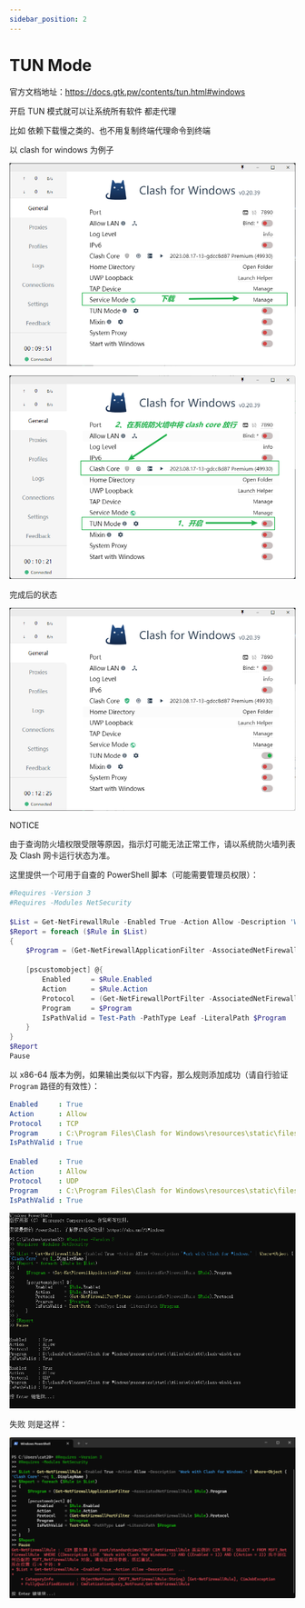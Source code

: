 ```yaml
---
sidebar_position: 2
---
```

# TUN Mode

官方文档地址：https://docs.gtk.pw/contents/tun.html#windows

开启 TUN 模式就可以让系统所有软件 都走代理

比如 依赖下载慢之类的、也不用复制终端代理命令到终端

以 clash for windows 为例子


![image-20240828161516885](./img/TUN/image-20240828161516885.png)


![image-20240828161713707](./img/TUN/image-20240828161713707.png)

完成后的状态

![image-20240828161741794](./img/TUN/image-20240828161741794.png)

NOTICE

由于查询防火墙权限受限等原因，指示灯可能无法正常工作，请以系统防火墙列表及 Clash 网卡运行状态为准。

这里提供一个可用于自查的 PowerShell 脚本（可能需要管理员权限）：

```powershell
#Requires -Version 3
#Requires -Modules NetSecurity

$List = Get-NetFirewallRule -Enabled True -Action Allow -Description 'Work with Clash for Windows.' | Where-Object { 'Clash Core' -eq $_.DisplayName }
$Report = foreach ($Rule in $List)
{
    $Program = (Get-NetFirewallApplicationFilter -AssociatedNetFirewallRule $Rule).Program

    [pscustomobject] @{
        Enabled     = $Rule.Enabled
        Action      = $Rule.Action
        Protocol    = (Get-NetFirewallPortFilter -AssociatedNetFirewallRule $Rule).Protocol
        Program     = $Program
        IsPathValid = Test-Path -PathType Leaf -LiteralPath $Program
    }
}
$Report
Pause
```

以 x86-64 版本为例，如果输出类似以下内容，那么规则添加成功（请自行验证 `Program` 路径的有效性）：

```yaml
Enabled     : True
Action      : Allow
Protocol    : TCP
Program     : C:\Program Files\Clash for Windows\resources\static\files\win\x64\clash-win64.exe
IsPathValid : True

Enabled     : True
Action      : Allow
Protocol    : UDP
Program     : C:\Program Files\Clash for Windows\resources\static\files\win\x64\clash-win64.exe
IsPathValid : True
```

![image-20240828162022964](./img/TUN/image-20240828162022964.png)

失败 则是这样：

![image-20240828162100073](./img/TUN/image-20240828162100073.png)

